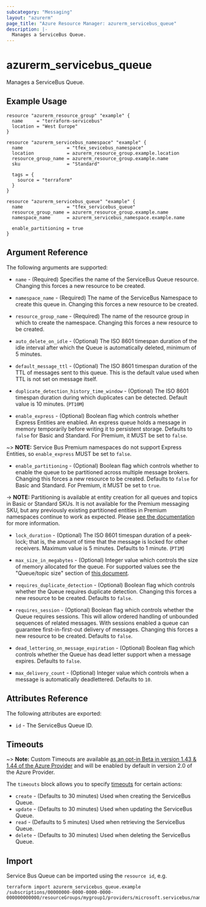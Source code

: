 ```yaml
---
subcategory: "Messaging"
layout: "azurerm"
page_title: "Azure Resource Manager: azurerm_servicebus_queue"
description: |-
  Manages a ServiceBus Queue.
---
```


# azurerm_servicebus_queue

Manages a ServiceBus Queue.

## Example Usage

```hcl
resource "azurerm_resource_group" "example" {
  name     = "terraform-servicebus"
  location = "West Europe"
}

resource "azurerm_servicebus_namespace" "example" {
  name                = "tfex_sevicebus_namespace"
  location            = azurerm_resource_group.example.location
  resource_group_name = azurerm_resource_group.example.name
  sku                 = "Standard"

  tags = {
    source = "terraform"
  }
}

resource "azurerm_servicebus_queue" "example" {
  name                = "tfex_servicebus_queue"
  resource_group_name = azurerm_resource_group.example.name
  namespace_name      = azurerm_servicebus_namespace.example.name

  enable_partitioning = true
}
```

## Argument Reference

The following arguments are supported:

* `name` - (Required) Specifies the name of the ServiceBus Queue resource. Changing this forces a
    new resource to be created.

* `namespace_name` - (Required) The name of the ServiceBus Namespace to create
    this queue in. Changing this forces a new resource to be created.

* `resource_group_name` - (Required) The name of the resource group in which to
    create the namespace. Changing this forces a new resource to be created.

* `auto_delete_on_idle` - (Optional) The ISO 8601 timespan duration of the idle interval after which the
    Queue is automatically deleted, minimum of 5 minutes.

* `default_message_ttl` - (Optional) The ISO 8601 timespan duration of the TTL of messages sent to this
    queue. This is the default value used when TTL is not set on message itself.

* `duplicate_detection_history_time_window` - (Optional) The ISO 8601 timespan duration during which
    duplicates can be detected. Default value is 10 minutes. (`PT10M`)

* `enable_express` - (Optional) Boolean flag which controls whether Express Entities
    are enabled. An express queue holds a message in memory temporarily before writing
    it to persistent storage. Defaults to `false` for Basic and Standard. For Premium, it MUST
    be set to `false`.

~> **NOTE:** Service Bus Premium namespaces do not support Express Entities, so `enable_express` MUST be set to `false`.

* `enable_partitioning` - (Optional) Boolean flag which controls whether to enable
    the queue to be partitioned across multiple message brokers. Changing this forces
    a new resource to be created. Defaults to `false` for Basic and Standard. For Premium, it MUST
    be set to `true`.

-> **NOTE:** Partitioning is available at entity creation for all queues and topics in Basic or Standard SKUs. It is not available for the Premium messaging SKU, but any previously existing partitioned entities in Premium namespaces continue to work as expected. Please [see the documentation](https://docs.microsoft.com/en-us/azure/service-bus-messaging/service-bus-partitioning) for more information.

* `lock_duration` - (Optional) The ISO 8601 timespan duration of a peek-lock; that is, the amount of time that the message is locked for other receivers. Maximum value is 5 minutes. Defaults to 1 minute. (`PT1M`)

* `max_size_in_megabytes` - (Optional) Integer value which controls the size of
    memory allocated for the queue. For supported values see the "Queue/topic size"
    section of [this document](https://docs.microsoft.com/en-us/azure/service-bus-messaging/service-bus-quotas).

* `requires_duplicate_detection` - (Optional) Boolean flag which controls whether
    the Queue requires duplicate detection. Changing this forces
    a new resource to be created. Defaults to `false`.

* `requires_session` - (Optional) Boolean flag which controls whether the Queue requires sessions.
    This will allow ordered handling of unbounded sequences of related messages. With sessions enabled
    a queue can guarantee first-in-first-out delivery of messages.
    Changing this forces a new resource to be created. Defaults to `false`.

* `dead_lettering_on_message_expiration` - (Optional) Boolean flag which controls whether the Queue has dead letter support when a message expires. Defaults to `false`.

* `max_delivery_count` - (Optional) Integer value which controls when a message is automatically deadlettered. Defaults to `10`.

## Attributes Reference

The following attributes are exported:

* `id` - The ServiceBus Queue ID.

## Timeouts

~> **Note:** Custom Timeouts are available [as an opt-in Beta in version 1.43 & 1.44 of the Azure Provider](/docs/providers/azurerm/guides/2.0-beta.html) and will be enabled by default in version 2.0 of the Azure Provider.

The `timeouts` block allows you to specify [timeouts](https://www.terraform.io/docs/configuration/resources.html#timeouts) for certain actions:

* `create` - (Defaults to 30 minutes) Used when creating the ServiceBus Queue.
* `update` - (Defaults to 30 minutes) Used when updating the ServiceBus Queue.
* `read` - (Defaults to 5 minutes) Used when retrieving the ServiceBus Queue.
* `delete` - (Defaults to 30 minutes) Used when deleting the ServiceBus Queue.

## Import

Service Bus Queue can be imported using the `resource id`, e.g.

```shell
terraform import azurerm_servicebus_queue.example /subscriptions/00000000-0000-0000-0000-000000000000/resourceGroups/mygroup1/providers/microsoft.servicebus/namespaces/sbns1/queues/snqueue1
```
